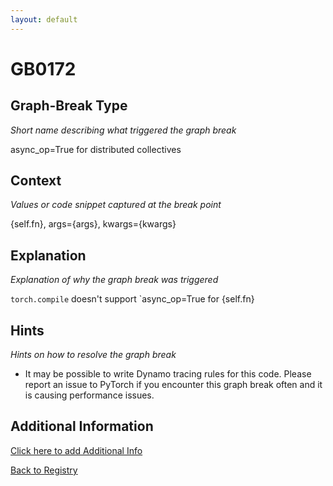 ```yaml
---
layout: default
---
```

# GB0172

## Graph-Break Type
*Short name describing what triggered the graph break*

async_op=True for distributed collectives

## Context
*Values or code snippet captured at the break point*

{self.fn}, args={args}, kwargs={kwargs}

## Explanation
*Explanation of why the graph break was triggered*

`torch.compile` doesn't support `async_op=True for {self.fn}

## Hints
*Hints on how to resolve the graph break*

- It may be possible to write Dynamo tracing rules for this code. Please report an issue to PyTorch if you encounter this graph break often and it is causing performance issues.


## Additional Information

<!-- ADDITIONAL INFORMATION START - Add custom information below this line -->

<!-- ADDITIONAL INFORMATION END -->


[Click here to add Additional Info](https://github.com/meta-pytorch/compile-graph-break-site/edit/main/docs/gb/gb0172.md)

[Back to Registry](../index.html)

